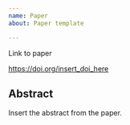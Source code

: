 ```yaml
---
name: Paper
about: Paper template

---
```


Link to paper

https://doi.org/insert_doi_here

## Abstract

Insert the abstract from the paper.
